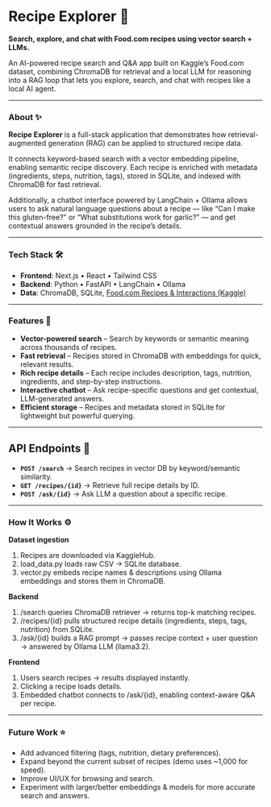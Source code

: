 # Recipe Explorer 🍲

**Search, explore, and chat with Food.com recipes using vector search + LLMs.**

An AI-powered recipe search and Q&A app built on Kaggle’s Food.com dataset, combining ChromaDB for retrieval and a local LLM for reasoning into a RAG loop that lets you explore, search, and chat with recipes like a local AI agent.

---

### About ✨

**Recipe Explorer** is a full-stack application that demonstrates how retrieval-augmented generation (RAG) can be applied to structured recipe data.

It connects keyword-based search with a vector embedding pipeline, enabling semantic recipe discovery. Each recipe is enriched with metadata (ingredients, steps, nutrition, tags), stored in SQLite, and indexed with ChromaDB for fast retrieval.

Additionally, a chatbot interface powered by LangChain + Ollama allows users to ask natural language questions about a recipe — like “Can I make this gluten-free?” or “What substitutions work for garlic?” — and get contextual answers grounded in the recipe’s details.

---

### Tech Stack 🛠️

- **Frontend**: Next.js • React • Tailwind CSS  
- **Backend**: Python • FastAPI • LangChain • Ollama
- **Data**: ChromaDB, SQLite, [Food.com Recipes & Interactions (Kaggle)](https://www.kaggle.com/datasets/shuyangli94/food-com-recipes-and-user-interactions)

---

### Features 📖

- **Vector-powered search** – Search by keywords or semantic meaning across thousands of recipes.  
- **Fast retrieval** – Recipes stored in ChromaDB with embeddings for quick, relevant results.  
- **Rich recipe details** – Each recipe includes description, tags, nutrition, ingredients, and step-by-step instructions.  
- **Interactive chatbot** – Ask recipe-specific questions and get contextual, LLM-generated answers.  
- **Efficient storage** – Recipes and metadata stored in SQLite for lightweight but powerful querying.

---

## API Endpoints 🔌
- **`POST /search`** → Search recipes in vector DB by keyword/semantic similarity.  
- **`GET /recipes/{id}`** → Retrieve full recipe details by ID.  
- **`POST /ask/{id}`** → Ask LLM a question about a specific recipe.  

---

### How It Works ⚙️

**Dataset ingestion**
1. Recipes are downloaded via KaggleHub.
2. load_data.py loads raw CSV → SQLite database.
3. vector.py embeds recipe names & descriptions using Ollama embeddings and stores them in ChromaDB.

**Backend** 
1. /search queries ChromaDB retriever → returns top-k matching recipes.
2. /recipes/{id} pulls structured recipe details (ingredients, steps, tags, nutrition) from SQLite.
3. /ask/{id} builds a RAG prompt → passes recipe context + user question → answered by Ollama LLM (llama3.2).

**Frontend**
1. Users search recipes → results displayed instantly.
2. Clicking a recipe loads details.
3. Embedded chatbot connects to /ask/{id}, enabling context-aware Q&A per recipe.

---

### Future Work ⭐ 

- Add advanced filtering (tags, nutrition, dietary preferences).  
- Expand beyond the current subset of recipes (demo uses ~1,000 for speed).  
- Improve UI/UX for browsing and search.  
- Experiment with larger/better embeddings & models for more accurate search and answers.
